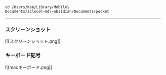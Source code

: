 

```
cd /Users/Ken/Library/Mobile\ Documents/iCloud\~md\~obsidian/Documents/pocket
```


---
### スクリーンショット

![[スクリーンショット.png]]


### キーボード記号

![[macキーボード.png]]